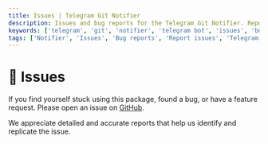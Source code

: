 ```yaml
---
title: Issues | Telegram Git Notifier
description: Issues and bug reports for the Telegram Git Notifier. Report issues and bugs for the Telegram Git Notifier bot. Get the list of all issues available in the bot.
keywords: ['telegram', 'git', 'notifier', 'telegram bot', 'issues', 'bug reports', 'report issues', 'issues for bot']
tags: ['Notifier', 'Issues', 'Bug reports', 'Report issues', 'Telegram Git Notifier Issues']
---
```


# 📢 Issues

If you find yourself stuck using this package, found a bug, or have a feature request. Please open an issue on [GitHub](https://github.com/cslant/laravel-telegram-git-notifier/issues).

We appreciate detailed and accurate reports that help us identify and replicate the issue.
